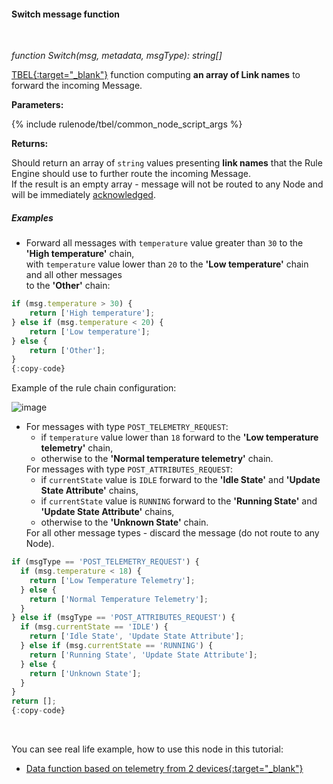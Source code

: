 #### Switch message function

<div class="divider"></div>
<br/>

*function Switch(msg, metadata, msgType): string[]*

[TBEL{:target="_blank"}](${siteBaseUrl}/docs/user-guide/tbel/) function computing **an array of Link names** to forward the incoming Message.

**Parameters:**

{% include rulenode/tbel/common_node_script_args %}

**Returns:**

Should return an array of `string` values presenting **link names** that the Rule Engine should use to further route the incoming Message.<br>
If the result is an empty array - message will not be routed to any Node and will be immediately 
<a href="${siteBaseUrl}/docs/user-guide/rule-engine-2-0/overview/#message-processing-result" target="_blank">acknowledged</a>.

<div class="divider"></div>

##### Examples

<ul>
<li>
Forward all messages with <code>temperature</code> value greater than <code>30</code> to the <strong>'High temperature'</strong> chain,<br>
with <code>temperature</code> value lower than <code>20</code> to the <strong>'Low temperature'</strong> chain and all other messages<br>
to the <strong>'Other'</strong> chain:
</li>
</ul>

```javascript
if (msg.temperature > 30) {
    return ['High temperature'];
} else if (msg.temperature < 20) {
    return ['Low temperature'];
} else {
    return ['Other'];
}
{:copy-code}
```

Example of the rule chain configuration:

![image](${helpBaseUrl}/help/images/rulenode/examples/switch-node.png)

<ul>
  <li>
    For messages with type <code>POST_TELEMETRY_REQUEST</code>:
      <ul>
        <li>
          if <code>temperature</code> value lower than <code>18</code> forward to the <strong>'Low temperature telemetry'</strong> chain,
        </li>
        <li>
          otherwise to the <strong>'Normal temperature telemetry'</strong> chain.
        </li>
      </ul>
    For messages with type <code>POST_ATTRIBUTES_REQUEST</code>:<br>
      <ul>
        <li>
            if <code>currentState</code> value is <code>IDLE</code> forward to the <strong>'Idle State'</strong> and <strong>'Update State Attribute'</strong> chains,
        </li>
        <li>
            if <code>currentState</code> value is <code>RUNNING</code> forward to the <strong>'Running State'</strong> and <strong>'Update State Attribute'</strong> chains,
        </li>
        <li>
            otherwise to the <strong>'Unknown State'</strong> chain.
        </li>
      </ul>
    For all other message types - discard the message (do not route to any Node).
  </li>
</ul>

```javascript
if (msgType == 'POST_TELEMETRY_REQUEST') {
  if (msg.temperature < 18) {
    return ['Low Temperature Telemetry'];
  } else {
    return ['Normal Temperature Telemetry'];
  }
} else if (msgType == 'POST_ATTRIBUTES_REQUEST') {
  if (msg.currentState == 'IDLE') {
    return ['Idle State', 'Update State Attribute'];
  } else if (msg.currentState == 'RUNNING') {
    return ['Running State', 'Update State Attribute'];
  } else {
    return ['Unknown State'];
  }
}
return [];
{:copy-code}
```

<br>

You can see real life example, how to use this node in this tutorial:

- [Data function based on telemetry from 2 devices{:target="_blank"}](${siteBaseUrl}/docs/user-guide/rule-engine-2-0/tutorials/function-based-on-telemetry-from-two-devices#delta-temperature-rule-chain)

<br>
<br>
